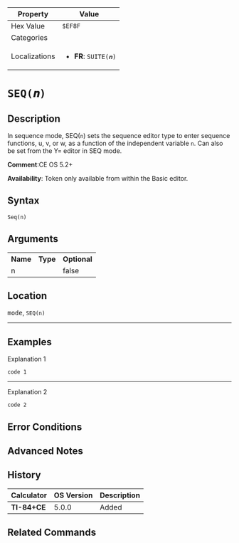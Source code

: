 | Property      | Value |
|---------------|-------|
| Hex Value     | `$EF8F`|
| Categories    | <ul></ul> |
| Localizations | <ul><li><b>FR</b>: `SUITE(𝒏)`</li></ul> |

# `SEQ(𝒏)`

## Description
In sequence mode, SEQ(`n`) sets the sequence editor type to enter sequence functions, u, v, or w, as a function of the independent variable `n`.   Can also be set from the Y= editor in SEQ mode.

<b>Comment</b>:CE OS 5.2+

<b>Availability</b>: Token only available from within the Basic editor.

## Syntax
`Seq(n)`

## Arguments
<table>
<tr><th>Name</th><th>Type</th><th>Optional</th></tr>

<tr><td>n</td><td></td><td>false</td></tr>

</table>

## Location
<kbd>mode</kbd>, `SEQ(n)`
<hr>

## Examples

Explanation 1
```ti-basic
code 1
```
---
Explanation 2
```ti-basic
code 2
```

## Error Conditions


## Advanced Notes


## History
| Calculator | OS Version | Description |
|------------|------------|-------------|
| <b>TI-84+CE</b> | 5.0.0 | Added

## Related Commands

    